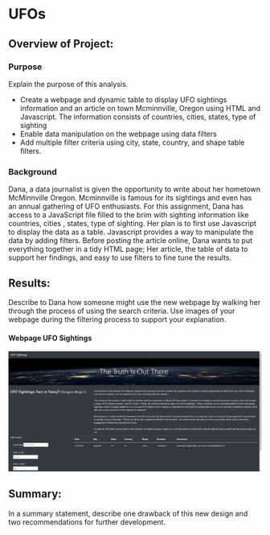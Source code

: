 # UFOs

## Overview of Project:

### Purpose
Explain the purpose of this analysis.

- Create a webpage and dynamic table to display UFO sightings information and an article on town Mcminnville, Oregon using HTML and Javascript. The information consists of countries, cities, states, type of sighting
- Enable data manipulation on the webpage using data filters
- Add multiple filter criteria using city, state, country, and shape table filters.

### Background
Dana, a data journalist is given the opportunity to write about her hometown McMinnville Oregon. Mcminnville is famous for its sightings and even  has an annual gathering of UFO enthusiasts. For this assignment, Dana has access to a JavaScript file filled to the brim with sighting information like countries, cities , states, type of sighting. Her plan is to first use Javascript to display the data as a table. Javascript provides a way to manipulate the data by adding filters. Before posting the article online, Dana wants to put everything together in a tidy HTML page; Her article, the table of data to support her findings, and easy to use filters to fine tune the results.

## Results: 
Describe to Dana how someone might use the new webpage by walking her through the process of using the search criteria. Use images of your webpage during the filtering process to support your explanation.

#### Webpage UFO Sightings

![UFO Sightings](https://github.com/Sheetaltkr/UFOs/blob/main/static/images/ufo_main.png)


## Summary: 
In a summary statement, describe one drawback of this new design and two recommendations for further development.
